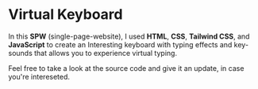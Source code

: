 # Virtual Keyboard
In this **SPW** (single-page-website), I used **HTML**, **CSS**, **Tailwind CSS**, and **JavaScript** to create an Interesting keyboard with typing effects and
key-sounds that allows you to experience virtual typing.

Feel free to take a look at the source code and give it an update, in case you're intereseted.
